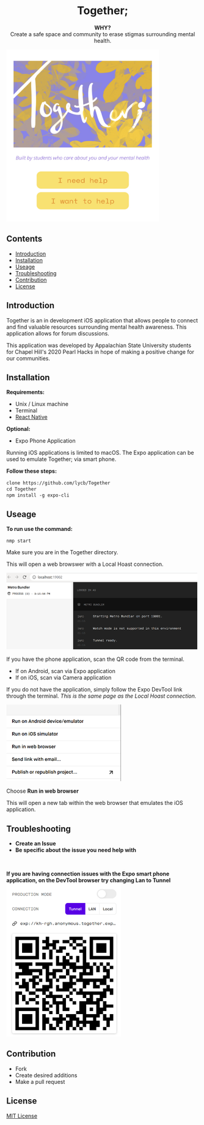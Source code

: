 <h1 align="center">
    Together;
</h1>

<p align="center">
  <strong>WHY?</strong><br>
  Create a safe space and community 
  to erase stigmas surrounding mental health.
</p>

<img src = "images/images/IMG_6521.jpg" height = "450" width = "400">


## Contents

- [Introduction](#introduction)
- [Installation](#installation)
- [Useage](#useage)
- [Troubleshooting](#troubleshooting)
- [Contribution](#contribution)
- [License](#license)

## Introduction
Together is an in development iOS application that allows people to connect and find
valuable resources surrounding mental health awareness. This application allows for forum discussions.

This application was developed by Appalachian State University students for Chapel Hill's 2020 Pearl Hacks in hope of making
a positive change for our communities. 

## Installation
<strong> Requirements: </strong><br>
<ul>
<li>Unix / Linux machine</li>
<li>Terminal</li>
<li>  
  <a href="https://reactnative.dev/">
    React Native
  </a> </li>
</ul>

<strong> Optional: </strong><br>
<ul>
<li> Expo Phone Application </li>
</ul>

Running iOS applications is limited to macOS. The Expo application can be used to emulate 
Together; via smart phone.

<strong> Follow these steps: </strong><br>
```
clone https://github.com/lycb/Together
cd Together
npm install -g expo-cli
```

## Useage

<strong> To run use the command: </strong><br>
```
nmp start
```
Make sure you are in the Together directory.

This will open a web browswer with a Local Hoast connection.

<img src = "images/images/Screenshot from 2020-04-12 21-16-53.png" width = "500" height = "200" >


If you have the phone application, scan the QR code from the terminal.
<ul>
<li>If on Android, scan via Expo application</li>
<li>If on iOS, scan via Camera application</li>
</ul>

If you do not have the application, simply follow the Expo DevTool link through the terminal.
*This is the same page as the Local Hoast connection.*

<img src = "images/images/Screenshot from 2020-04-12 21-27-57.png" width = "300" height = "200" >
 
Choose <strong> Run in web browser </strong><br>

This will open a new tab within the web browser that emulates the iOS application. 

## Troubleshooting
<strong>  <ul>
<li>Create an Issue</li>
<li>Be specific about the issue you need help with</li>
</ul></strong><br>

<strong>If you are having connection issues with the Expo smart phone application, on the DevTool browser try changing Lan to Tunnel</strong><br>
<img src = "images/images/Screenshot from 2020-04-02 23-38-44.png" width = "300" height = "400" >
## Contribution
<ul>
<li>Fork</li>
<li>Create desired additions</li>
<li>Make a pull request</li>
</ul>

## License
<!-- link below -->
[MIT License](https://github.com/gabiiiiiii/Together/blob/master/LICENSE) 
